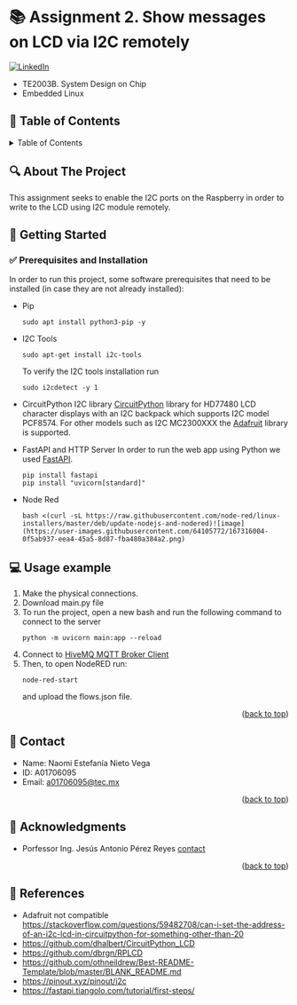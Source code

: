 # 📚 Assignment 2. Show messages on LCD via I2C remotely

<div id="top"></div>

<!-- PROJECT SHIELDS -->
[![LinkedIn][linkedin-shield]][linkedin-url]

* TE2003B. System Design on Chip 
* Embedded Linux

<!-- TABLE OF CONTENTS -->
## 📌 Table of Contents
<details>
  <summary>Table of Contents</summary>
  <ol>
    <li>
      <a href="#about-the-project">About The Project</a>
    </li>
    <li>
      <a href="#getting-started">Getting Started</a>
      <ul>
        <li><a href="#prerequisites">Prerequisites</a></li>
      </ul>
    </li>
    <li><a href="#usage">Usage</a></li>
    <li><a href="#contact">Contact</a></li>
    <li><a href="#acknowledgments">Acknowledgments</a></li>
    <li><a href="#references">References</a></li>
  </ol>
</details>

<!-- ABOUT THE PROJECT -->
## 🔍 About The Project

This assignment seeks to enable the I2C ports on the Raspberry in order to write to the LCD using I2C module remotely. 

<!-- GETTING STARTED -->
## 🚀 Getting Started

### ✅ Prerequisites and Installation

In order to run this project, some software prerequisites that need to be installed (in case they are not already installed):

* Pip
  ```shell
  sudo apt install python3-pip -y
  ```

* I2C Tools
  ```shell
  sudo apt-get install i2c-tools
  ```

  To verify the I2C tools installation run 
  ```shell
  sudo i2cdetect -y 1 
  ```

* CircuitPython I2C library
[CircuitPython](https://github.com/dhalbert/CircuitPython_LCD) library for HD77480 LCD character displays with an I2C backpack which supports I2C model PCF8574. 
For other models such as I2C MC2300XXX the [Adafruit](https://github.com/adafruit/Adafruit_CircuitPython_CharLCD) library is supported. 

* FastAPI and HTTP Server
In order to run the web app using Python we used [FastAPI](https://fastapi.tiangolo.com/#installation).
  ```shell
  pip install fastapi
  pip install "uvicorn[standard]"
  ```
  
* Node Red
  ```shell
  bash <(curl -sL https://raw.githubusercontent.com/node-red/linux-installers/master/deb/update-nodejs-and-nodered)![image](https://user-images.githubusercontent.com/64105772/167316004-0f5ab937-eea4-45a5-8d87-fba480a384a2.png)
  ```

<!-- USAGE EXAMPLES -->
## 💻 Usage example

1. Make the physical connections.
2. Download main.py file
3. To run the project, open a new bash and run the following command to connect to the server
    ```shell
    python -m uvicorn main:app --reload
    ```
2. Connect to [HiveMQ MQTT Broker Client](http://www.hivemq.com/demos/websocket-client/)
3. Then, to open NodeRED run:
    ```shell
    node-red-start
    ```
    and upload the flows.json file.

<p align="right">(<a href="#top">back to top</a>)</p>

<!-- CONTACT -->
## 📩 Contact

* Name: Naomi Estefanía Nieto Vega
* ID: A01706095
* Email: a01706095@tec.mx

<p align="right">(<a href="#top">back to top</a>)</p>


<!-- ACKNOWLEDGMENTS -->
## 🎉 Acknowledgments

* Porfessor Ing. Jesús Antonio Pérez Reyes [contact](mailto:antonio.perez@tec.mx)

<p align="right">(<a href="#top">back to top</a>)</p>

## 📎 References

* Adafruit not compatible
https://stackoverflow.com/questions/59482708/can-i-set-the-address-of-an-i2c-lcd-in-circuitpython-for-something-other-than-20
* https://github.com/dhalbert/CircuitPython_LCD
* https://github.com/dbrgn/RPLCD
* https://github.com/othneildrew/Best-README-Template/blob/master/BLANK_README.md
* https://pinout.xyz/pinout/i2c
* https://fastapi.tiangolo.com/tutorial/first-steps/

<!-- MARKDOWN LINKS & IMAGES -->
[linkedin-shield]: https://img.shields.io/badge/-LinkedIn-black.svg?style=for-the-badge&logo=linkedin&colorB=555
[linkedin-url]: https://www.linkedin.com/in/naominietov/
